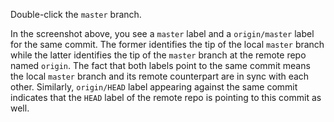 Double-click the `master` branch.

<pic eager src="{{baseUrl}}/gitAndGithub/branch/images/sourcetree_3.png" height="150" />
<p/>

<box type="info" header="Revisiting `master` vs `origin/master`" seamless>

In the screenshot above, you see a `master` label and a `origin/master` label for the same commit. The former identifies the <tooltip content="i.e., the most recent commit on the branch">tip</tooltip> of the local `master` branch while the latter identifies the tip of the `master` branch at the remote repo named `origin`. The fact that both labels point to the same commit means the local `master` branch and its remote counterpart are <tooltip content="neither one has commits the other one doesn't">in sync</tooltip> with each other.
Similarly, `origin/HEAD` label appearing against the same commit indicates that <tooltip content="`HEAD` label indicates the currently checked-out branch's latest commit">the `HEAD` label</tooltip> of the remote repo is pointing to this commit as well.

</box>
